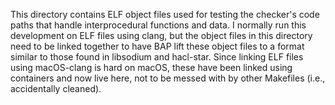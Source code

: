 This directory contains ELF object files used for testing the
checker's code paths that handle interprocedural functions and data. I
normally run this development on ELF files using clang, but the object
files in this directory need to be linked together to have BAP lift
these object files to a format similar to those found in libsodium and
hacl-star. Since linking ELF files using macOS-clang is hard on macOS,
these have been linked using containers and now live here, not to be
messed with by other Makefiles (i.e., accidentally cleaned).
